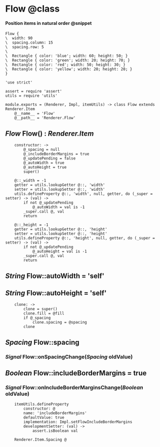 Flow @class
====

#### Position items in natural order @snippet

```style
Flow {
\  width: 90
\  spacing.column: 15
\  spacing.row: 5
\
\  Rectangle { color: 'blue'; width: 60; height: 50; }
\  Rectangle { color: 'green'; width: 20; height: 70; }
\  Rectangle { color: 'red'; width: 50; height: 30; }
\  Rectangle { color: 'yellow'; width: 20; height: 20; }
}
```

	'use strict'

	assert = require 'assert'
	utils = require 'utils'

	module.exports = (Renderer, Impl, itemUtils) -> class Flow extends Renderer.Item
		@__name__ = 'Flow'
		@__path__ = 'Renderer.Flow'

*Flow* Flow() : *Renderer.Item*
-------------------------------

		constructor: ->
			@_spacing = null
			@_includeBorderMargins = true
			@_updatePending = false
			@_autoWidth = true
			@_autoHeight = true
			super()

		@::_width = -1
		getter = utils.lookupGetter @::, 'width'
		setter = utils.lookupSetter @::, 'width'
		utils.defineProperty @::, 'width', null, getter, do (_super = setter) -> (val) ->
			if not @_updatePending
				@_autoWidth = val is -1
			_super.call @, val
			return

		@::_height = -1
		getter = utils.lookupGetter @::, 'height'
		setter = utils.lookupSetter @::, 'height'
		utils.defineProperty @::, 'height', null, getter, do (_super = setter) -> (val) ->
			if not @_updatePending
				@_autoHeight = val is -1
			_super.call @, val
			return

*String* Flow::autoWidth = 'self'
---------------------------------

*String* Flow::autoHeight = 'self'
----------------------------------

		clone: ->
			clone = super()
			clone.fill = @fill
			if @_spacing
				clone.spacing = @spacing
			clone

*Spacing* Flow::spacing
-----------------------

### *Signal* Flow::onSpacingChange(*Spacing* oldValue)

*Boolean* Flow::includeBorderMargins = true
-------------------------------------------

### *Signal* Flow::onIncludeBorderMarginsChange(*Boolean* oldValue)

		itemUtils.defineProperty
			constructor: @
			name: 'includeBorderMargins'
			defaultValue: true
			implementation: Impl.setFlowIncludeBorderMargins
			developmentSetter: (val) ->
				assert.isBoolean val

		Renderer.Item.Spacing @
